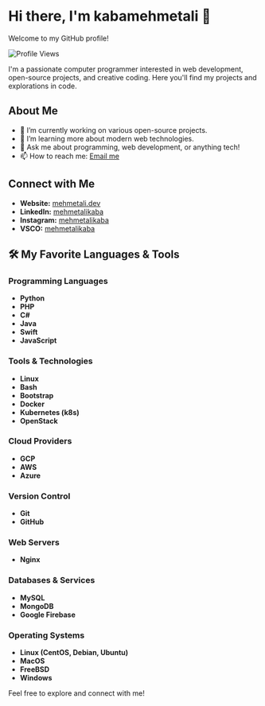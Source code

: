 # Hi there, I'm kabamehmetali 👋

Welcome to my GitHub profile!

<!-- Visitor Counter with Rounded Corners -->
![Profile Views](https://komarev.com/ghpvc/?username=kabamehmetali&style=flat)

I'm a passionate computer programmer interested in web development, open-source projects, and creative coding. Here you'll find my projects and explorations in code.

## About Me

- 🔭 I’m currently working on various open-source projects.
- 🌱 I’m learning more about modern web technologies.
- 💬 Ask me about programming, web development, or anything tech!
- 📫 How to reach me: [Email me](mailto:mehmetalikabaa@icloud.com)

## Connect with Me

- **Website:** [mehmetali.dev](https://mehmetali.dev/)
- **LinkedIn:** [mehmetalikaba](https://www.linkedin.com/in/mehmet-ali-kaba-894257141/)
- **Instagram:** [mehmetalikaba](https://www.instagram.com/mehmetalikaba/)
- **VSCO:** [mehmetalikaba](https://vsco.co/mehmetalikaba/gallery)

## 🛠 My Favorite Languages & Tools

### Programming Languages
- **Python**
- **PHP**
- **C#**
- **Java**
- **Swift**
- **JavaScript**

### Tools & Technologies
- **Linux**
- **Bash**
- **Bootstrap**
- **Docker**
- **Kubernetes (k8s)**
- **OpenStack**

### Cloud Providers
- **GCP**
- **AWS**
- **Azure**

### Version Control
- **Git**
- **GitHub**

### Web Servers
- **Nginx**

### Databases & Services
- **MySQL**
- **MongoDB**
- **Google Firebase**

### Operating Systems
- **Linux (CentOS, Debian, Ubuntu)**
- **MacOS**
- **FreeBSD**
- **Windows**

Feel free to explore and connect with me!
